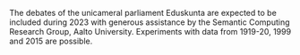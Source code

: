 The debates of the unicameral parliament Eduskunta are expected to be included during 2023 with generous assistance by the Semantic Computing Research Group, Aalto University. Experiments with data from 1919-20, 1999 and 2015 are possible.
